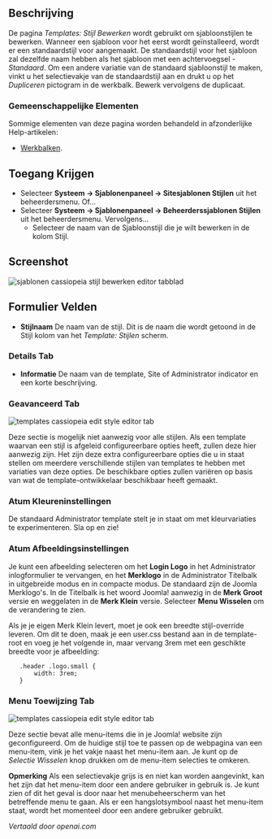 <!-- Filename: Help4.x:Templates:_Edit_Style  / Display title: Sjablonen: Stijl Bewerken -->

## Beschrijving

De pagina *Templates: Stijl Bewerken* wordt gebruikt om sjabloonstijlen te bewerken. Wanneer een sjabloon voor het eerst wordt geïnstalleerd, wordt er een standaardstijl voor aangemaakt. De standaardstijl voor het sjabloon zal dezelfde naam hebben als het sjabloon met een achtervoegsel *- Standaard*. Om een andere variatie van de standaard sjabloonstijl te maken, vinkt u het selectievakje van de standaardstijl aan en drukt u op het *Dupliceren* pictogram in de werkbalk. Bewerk vervolgens de duplicaat.

### Gemeenschappelijke Elementen

Sommige elementen van deze pagina worden behandeld in afzonderlijke Help-artikelen:

* [Werkbalken](jdocmanual?article=help/common-elements/toolbars).

## Toegang Krijgen

- Selecteer **Systeem → Sjablonenpaneel → Sitesjablonen Stijlen**
  uit het beheerdersmenu. Of...
- Selecteer **Systeem → Sjablonenpaneel → Beheerderssjablonen
  Stijlen** uit het beheerdersmenu. Vervolgens...
  - Selecteer de naam van de Sjabloonstijl die je wilt bewerken in de kolom Stijl.

## Screenshot

![sjablonen cassiopeia stijl bewerken editor tabblad](../../../nl/images/templates/templates-site-edit-style-details-tab.png)

## Formulier Velden

- **Stijlnaam** De naam van de stijl. Dit is de naam die wordt getoond in de Stijl kolom van het *Template: Stijlen* scherm.

### Details Tab

- **Informatie** De naam van de template, Site of Administrator
  indicator en een korte beschrijving.

### Geavanceerd Tab

![templates cassiopeia edit style editor tab](../../../nl/images/templates/templates-site-edit-style-advanced-tab.png)

Deze sectie is mogelijk niet aanwezig voor alle stijlen. Als een template waarvan een stijl is afgeleid configureerbare opties heeft, zullen deze hier aanwezig zijn. Het zijn deze extra configureerbare opties die u in staat stellen om meerdere verschillende stijlen van templates te hebben met variaties van deze opties. De beschikbare opties zullen variëren op basis van wat de template-ontwikkelaar beschikbaar heeft gemaakt.

### Atum Kleureninstellingen

De standaard Administrator template stelt je in staat om met kleurvariaties te experimenteren. Sla op en zie!

### Atum Afbeeldingsinstellingen

Je kunt een afbeelding selecteren om het **Login Logo** in het Administrator inlogformulier te vervangen, en het **Merklogo** in de Administrator Titelbalk in uitgebreide modus en in compacte modus. De standaard zijn de Joomla Merklogo's. In de Titelbalk is het woord Joomla! aanwezig in de **Merk Groot** versie en weggelaten in de **Merk Klein** versie. Selecteer **Menu Wisselen** om de verandering te zien.

Als je je eigen Merk Klein levert, moet je ook een breedte stijl-override leveren. Om dit te doen, maak je een user.css bestand aan in de template-root en voeg je het volgende in, maar vervang 3rem met een geschikte breedte voor je afbeelding:

       .header .logo.small {
           width: 3rem;
       }

### Menu Toewijzing Tab

![templates cassiopeia edit style editor tab](../../../nl/images/templates/templates-site-edit-style-menu-assignment-tab.png)

Deze sectie bevat alle menu-items die in je Joomla! website zijn geconfigureerd. Om de huidige stijl toe te passen op de webpagina van een menu-item, vink je het vakje naast het menu-item aan. Je kunt op de *Selectie Wisselen* knop drukken om de menu-item selecties te omkeren.

**Opmerking** Als een selectievakje grijs is en niet kan worden aangevinkt, kan het zijn dat het menu-item door een andere gebruiker in gebruik is. Je kunt zien of dit het geval is door naar het menubeheerscherm van het betreffende menu te gaan. Als er een hangslotsymbool naast het menu-item staat, wordt het momenteel door een andere gebruiker gebruikt.

*Vertaald door openai.com*

